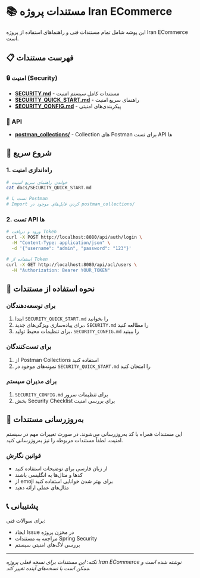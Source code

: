 # 📚 مستندات پروژه Iran ECommerce

این پوشه شامل تمام مستندات فنی و راهنماهای استفاده از پروژه Iran ECommerce است.

## 📋 فهرست مستندات

### 🔒 امنیت (Security)
- **[SECURITY.md](./SECURITY.md)** - مستندات کامل سیستم امنیت
- **[SECURITY_QUICK_START.md](./SECURITY_QUICK_START.md)** - راهنمای سریع امنیت
- **[SECURITY_CONFIG.md](./SECURITY_CONFIG.md)** - پیکربندی‌های امنیتی

### 🔧 API
- **[postman_collections/](./postman_collections/)** - Collection های Postman برای تست API ها

## 🚀 شروع سریع

### 1. راه‌اندازی امنیت
```bash
# خواندن راهنمای سریع امنیت
cat docs/SECURITY_QUICK_START.md

# تست با Postman
# Import کردن فایل‌های موجود در postman_collections/
```

### 2. تست API ها
```bash
# ورود و دریافت Token
curl -X POST http://localhost:8080/api/auth/login \
  -H "Content-Type: application/json" \
  -d '{"username": "admin", "password": "123"}'

# استفاده از Token
curl -X GET http://localhost:8080/api/acl/users \
  -H "Authorization: Bearer YOUR_TOKEN"
```

## 📖 نحوه استفاده از مستندات

### برای توسعه‌دهندگان
1. ابتدا `SECURITY_QUICK_START.md` را بخوانید
2. برای پیاده‌سازی ویژگی‌های جدید، `SECURITY.md` را مطالعه کنید
3. برای تنظیمات محیط تولید، `SECURITY_CONFIG.md` را ببینید

### برای تست‌کنندگان
1. از Postman Collections استفاده کنید
2. نمونه‌های موجود در `SECURITY_QUICK_START.md` را امتحان کنید

### برای مدیران سیستم
1. `SECURITY_CONFIG.md` برای تنظیمات سرور
2. بخش Security Checklist برای بررسی امنیت

## 🔄 به‌روزرسانی مستندات

این مستندات همراه با کد به‌روزرسانی می‌شوند. در صورت تغییرات مهم در سیستم امنیت، لطفاً مستندات مربوطه را نیز به‌روزرسانی کنید.

### قوانین نگارش
- از زبان فارسی برای توضیحات استفاده کنید
- کدها و مثال‌ها به انگلیسی باشند
- از emoji برای بهتر شدن خوانایی استفاده کنید
- مثال‌های عملی ارائه دهید

## 📞 پشتیبانی

برای سوالات فنی:
- ایجاد Issue در مخزن پروژه
- مراجعه به مستندات Spring Security
- بررسی لاگ‌های امنیتی سیستم

---

*نکته: این مستندات برای نسخه فعلی پروژه Iran ECommerce نوشته شده است و ممکن است با نسخه‌های آینده تغییر کند.*
